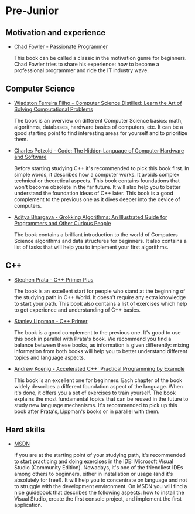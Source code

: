 # Pre-Junior

## Motivation and experience

- [Chad Fowler - Passionate Programmer](https://www.amazon.com/Passionate-Programmer-Remarkable-Development-Pragmatic-ebook/dp/B00AYQNR5U)

    This book can be called a classic in the motivation genre for beginners. Chad Fowler tries to share his experience: how to become a professional programmer and ride the IT industry wave.


## Computer Science

- [Wladston Ferreira Filho - Computer Science Distilled: Learn the Art of Solving Computational Problems](https://www.amazon.com/Computer-Science-Distilled-Computational-Problems/dp/0997316020)

    The book is an overview on different Computer Science basics: math, algorithms, databases, hardware basics of computers, etc. It can be a good starting point to find interesting areas for yourself and to prioritize them. 
    
- [Charles Petzold - Code: The Hidden Language of Computer Hardware and Software](https://www.amazon.com/Code-Language-Computer-Hardware-Software/dp/0735611319)

    Before starting studying C++ it's recommended to pick this book first. In simple words, it describes how a computer works. It avoids complex technical or theoretical aspects. This book contains foundations that won't become obsolete in the far future. It will also help you to better understand the foundation ideas of C++ later. This book is a good complement to the previous one as it dives deeper into the device of computers.

- [Aditya Bhargava  - Grokking Algorithms: An Illustrated Guide for Programmers and Other Curious People](https://www.amazon.com/Grokking-Algorithms-illustrated-programmers-curious/dp/1617292230)

    The book contains a brilliant introduction to the world of Computers Science algorithms and data structures for beginners. It also contains a list of tasks that will help you to implement your first algorithms.


## C++

- [Stephen Prata - C++ Primer Plus](https://www.amazon.com/Primer-Plus-6th-Developers-Library/dp/0321776402)

    The book is an excellent start for people who stand at the beginning of the studying path in C++ World. It doesn't require any extra knowledge to start your path. This book also contains a list of exercises which help to get experience and understanding of C++ basics.

- [Stanley Lippman - C++ Primer](https://www.amazon.com/Primer-5th-Stanley-B-Lippman/dp/0321714113)

    The book is a good complement to the previous one. It's good to use this book in parallel with Prata's book. We recommend you find a balance between these books, as information is given differently: mixing information from both books will help you to better understand different topics and language aspects.

- [Andrew Koenig - Accelerated C++: Practical Programming by Example](https://www.amazon.com/Accelerated-C-Practical-Programming-Example/dp/020170353X)

    This book is an excellent one for beginners. Each chapter of the book widely describes a different foundation aspect of the language. When it's done, it offers you a set of exercises to train yourself. The book explains the most fundamental topics that can be reused in the future to study new language mechanisms. It's recommended to pick up this book after Prata's, Lippman's books or in parallel with them.


## Hard skills

- [MSDN](https://docs.microsoft.com/en-us/cpp/build/vscpp-step-0-installation?view=msvc-160)

    If you are at the starting point of your studying path, it's recommended to start practicing and doing exercises in the IDE: Microsoft Visual Studio (Community Edition). Nowadays, it's one of the friendliest IDEs among others to beginners, either in installation or usage (and it's absolutely for free!). It will help you to concentrate on language and not to struggle with the development environment. On MSDN you will find a nice guidebook that describes the following aspects: how to install the Visual Studio, create the first console project, and implement the first application.
